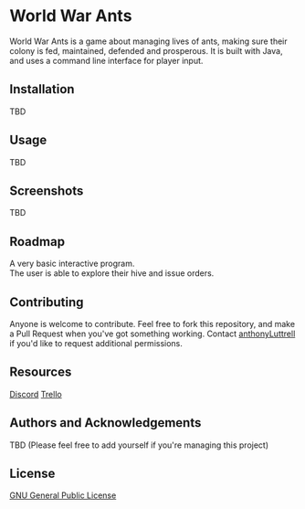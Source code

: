 # World War Ants

World War Ants is a game about managing lives of ants, making sure their colony is fed, maintained, defended and prosperous. It is built with Java, and uses a command line interface for player input.

## Installation

TBD

## Usage

TBD

## Screenshots

TBD

## Roadmap

A very basic interactive program.  
The user is able to explore their hive and issue orders.

## Contributing

Anyone is welcome to contribute. Feel free to fork this repository, and make a Pull Request when you've got something working. Contact [anthonyLuttrell](https://github.com/anthonyLuttrell) if you'd like to request additional permissions.

## Resources
[Discord](https://discordapp.com/invite/NACP6WZ)
[Trello](https://trello.com/b/xDj6KfHq/world-war-of-ants)

## Authors and Acknowledgements

TBD (Please feel free to add yourself if you're managing this project)

## License

[GNU General Public License](https://www.gnu.org/licenses/gpl-3.0.en.html)
